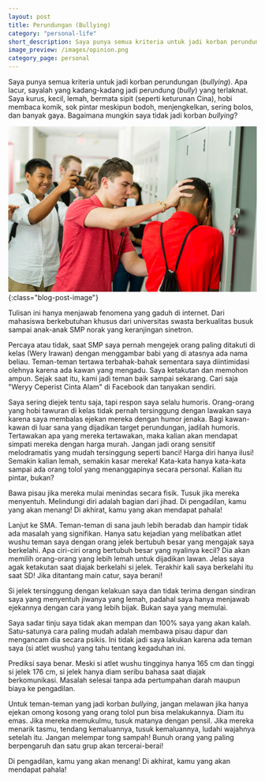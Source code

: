 ```yaml
---
layout: post
title: Perundungan (Bullying)
category: "personal-life"
short_description: Saya punya semua kriteria untuk jadi korban perundungan (bullying). Apa lacur, sayalah yang kadang-kadang jadi perundung (bully) yang terlaknat.
image_preview: /images/opinion.png
category_page: personal
---
```


Saya punya semua kriteria untuk jadi korban perundungan (*bullying*). Apa lacur, sayalah yang kadang-kadang jadi
perundung (*bully*) yang terlaknat. Saya kurus, kecil, lemah, bermata sipit (seperti keturunan Cina), hobi membaca
komik, sok pintar meskipun bodoh, menjengkelkan, sering bolos, dan banyak gaya. Bagaimana mungkin saya tidak jadi
korban *bullying*?

![bully](/images/bully.jpg){:class="blog-post-image"}

Tulisan ini hanya menjawab fenomena yang gaduh di internet. Dari mahasiswa berkebutuhan khusus dari universitas swasta
berkualitas busuk sampai anak-anak SMP norak yang keranjingan sinetron.

Percaya atau tidak, saat SMP saya pernah mengejek orang paling ditakuti di kelas (Wery Irawan) dengan menggambar
babi yang di atasnya ada nama beliau. Teman-teman tertawa terbahak-bahak sementara saya diintimidasi olehnya
karena ada kawan yang mengadu. Saya ketakutan dan memohon ampun. Sejak saat itu, kami jadi teman baik sampai
sekarang. Cari saja "Weryy Ceperist Cinta Alam" di Facebook dan tanyakan sendiri.

Saya sering diejek tentu saja, tapi respon saya selalu humoris. Orang-orang yang hobi tawuran di kelas tidak pernah tersinggung
dengan lawakan saya karena saya membalas ejekan mereka dengan humor jenaka. Bagi kawan-kawan di luar sana yang dijadikan target
perundungan, jadilah humoris. Tertawakan apa yang mereka tertawakan, maka kalian akan mendapat simpati mereka dengan harga murah.
Jangan jadi orang sensitif melodramatis yang mudah tersinggung seperti banci! Harga diri hanya ilusi! Semakin kalian lemah,
semakin kasar mereka! Kata-kata hanya kata-kata sampai ada orang tolol yang menanggapinya secara personal.
Kalian itu pintar, bukan?

Bawa pisau jika mereka mulai menindas secara fisik. Tusuk jika mereka menyentuh. Melindungi diri adalah bagian dari
jihad. Di pengadilan, kamu yang akan menang! Di akhirat, kamu yang akan mendapat pahala!

Lanjut ke SMA. Teman-teman di sana jauh lebih beradab dan hampir tidak ada masalah yang signifikan. Hanya satu kejadian yang
melibatkan atlet wushu teman saya dengan orang jelek bertubuh besar yang mengajak saya berkelahi. Apa ciri-ciri orang bertubuh besar
yang nyalinya kecil? Dia akan memilih orang-orang yang lebih lemah untuk dijadikan lawan. Jelas saya agak ketakutan saat diajak
berkelahi si jelek. Terakhir kali saya berkelahi itu saat SD! Jika ditantang main catur, saya berani!

Si jelek tersinggung dengan kelakuan saya dan tidak terima dengan sindiran saya yang menyentuh jiwanya yang lemah, padahal saya
hanya menjawab ejekannya dengan cara yang lebih bijak. Bukan saya yang memulai.

Saya sadar tinju saya tidak akan mempan dan 100% saya yang akan kalah. Satu-satunya cara paling mudah adalah membawa pisau
dapur dan mengancam dia secara psikis. Ini tidak jadi saya lakukan karena ada teman saya (si atlet wushu) yang tahu
tentang kegaduhan ini.

Prediksi saya benar. Meski si atlet wushu tingginya hanya 165 cm dan tinggi si jelek 176 cm, si jelek hanya diam seribu
bahasa saat diajak berkomunikasi. Masalah selesai tanpa ada pertumpahan darah maupun biaya ke pengadilan.

Untuk teman-teman yang jadi korban *bullying*, jangan melawan jika hanya ejekan omong kosong yang orang tolol pun
bisa melakukannya. Diam itu emas. Jika mereka memukulmu, tusuk matanya dengan pensil. Jika mereka menarik tasmu, tendang
kemaluannya, tusuk kemaluannya, ludahi wajahnya setelah itu. Jangan melempar tong sampah! Bunuh orang yang paling
berpengaruh dan satu grup akan tercerai-berai!

Di pengadilan, kamu yang akan menang! Di akhirat, kamu yang akan mendapat pahala!

